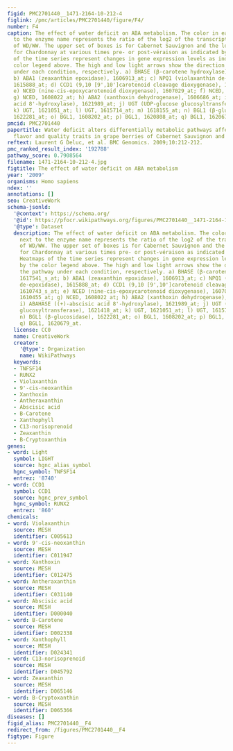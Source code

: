 ```yaml
---
figid: PMC2701440__1471-2164-10-212-4
figlink: /pmc/articles/PMC2701440/figure/F4/
number: F4
caption: The effect of water deficit on ABA metabolism. The color in each box next
  to the enzyme name represents the ratio of the log2 of the transcript abundance
  of WD/WW. The upper set of boxes is for Cabernet Sauvignon and the lower set is
  for Chardonnay at various times pre- or post-véraison as indicated by the key. Heatmaps
  of the time series represent changes in gene expression levels as indicated by the
  color legend above. The high and low light arrows show the direction of the pathway
  under each condition, respectively. a) BHASE (β-carotene hydroxylase), 1617541_s_at;
  b) ABA1 (zeaxanthin epoxidase), 1606913_at; c) NPQ1 (violaxanthin de-epoxidase),
  1615888_at; d) CCD1 (9,10 [9',10']carotenoid cleavage dioxygenase), 1610743_s_at;
  e) NCED (nine-cis-epoxycarotenoid dioxygenase), 1607029_at; f) NCED, 1610455_at;
  g) NCED, 1608022_at; h) ABA2 (xanthoxin dehydrogenase), 1606686_at; i) ABAHASE ((+)-abscisic
  acid 8'-hydroxylase), 1621989_at; j) UGT (UDP-glucose glucosyltransferase), 1621418_at;
  k) UGT, 1621051_at; l) UGT, 1615714_at; m) 1618155_at; n) BGL1 (β-glucosidase),
  1622281_at; o) BGL1, 1608202_at; p) BGL1, 1620808_at; q) BGL1, 1620679_at.
pmcid: PMC2701440
papertitle: Water deficit alters differentially metabolic pathways affecting important
  flavor and quality traits in grape berries of Cabernet Sauvignon and Chardonnay.
reftext: Laurent G Deluc, et al. BMC Genomics. 2009;10:212-212.
pmc_ranked_result_index: '192788'
pathway_score: 0.7908564
filename: 1471-2164-10-212-4.jpg
figtitle: The effect of water deficit on ABA metabolism
year: '2009'
organisms: Homo sapiens
ndex: ''
annotations: []
seo: CreativeWork
schema-jsonld:
  '@context': https://schema.org/
  '@id': https://pfocr.wikipathways.org/figures/PMC2701440__1471-2164-10-212-4.html
  '@type': Dataset
  description: The effect of water deficit on ABA metabolism. The color in each box
    next to the enzyme name represents the ratio of the log2 of the transcript abundance
    of WD/WW. The upper set of boxes is for Cabernet Sauvignon and the lower set is
    for Chardonnay at various times pre- or post-véraison as indicated by the key.
    Heatmaps of the time series represent changes in gene expression levels as indicated
    by the color legend above. The high and low light arrows show the direction of
    the pathway under each condition, respectively. a) BHASE (β-carotene hydroxylase),
    1617541_s_at; b) ABA1 (zeaxanthin epoxidase), 1606913_at; c) NPQ1 (violaxanthin
    de-epoxidase), 1615888_at; d) CCD1 (9,10 [9',10']carotenoid cleavage dioxygenase),
    1610743_s_at; e) NCED (nine-cis-epoxycarotenoid dioxygenase), 1607029_at; f) NCED,
    1610455_at; g) NCED, 1608022_at; h) ABA2 (xanthoxin dehydrogenase), 1606686_at;
    i) ABAHASE ((+)-abscisic acid 8'-hydroxylase), 1621989_at; j) UGT (UDP-glucose
    glucosyltransferase), 1621418_at; k) UGT, 1621051_at; l) UGT, 1615714_at; m) 1618155_at;
    n) BGL1 (β-glucosidase), 1622281_at; o) BGL1, 1608202_at; p) BGL1, 1620808_at;
    q) BGL1, 1620679_at.
  license: CC0
  name: CreativeWork
  creator:
    '@type': Organization
    name: WikiPathways
  keywords:
  - TNFSF14
  - RUNX2
  - Violaxanthin
  - 9'-cis-neoxanthin
  - Xanthoxin
  - Antheraxanthin
  - Abscisic acid
  - B-Carotene
  - Xanthophyll
  - C13-norisoprenoid
  - Zeaxanthin
  - B-Cryptoxanthin
genes:
- word: Light
  symbol: LIGHT
  source: hgnc_alias_symbol
  hgnc_symbol: TNFSF14
  entrez: '8740'
- word: CCD1
  symbol: CCD1
  source: hgnc_prev_symbol
  hgnc_symbol: RUNX2
  entrez: '860'
chemicals:
- word: Violaxanthin
  source: MESH
  identifier: C005613
- word: 9'-cis-neoxanthin
  source: MESH
  identifier: C011947
- word: Xanthoxin
  source: MESH
  identifier: C012475
- word: Antheraxanthin
  source: MESH
  identifier: C031140
- word: Abscisic acid
  source: MESH
  identifier: D000040
- word: B-Carotene
  source: MESH
  identifier: D002338
- word: Xanthophyll
  source: MESH
  identifier: D024341
- word: C13-norisoprenoid
  source: MESH
  identifier: D045792
- word: Zeaxanthin
  source: MESH
  identifier: D065146
- word: B-Cryptoxanthin
  source: MESH
  identifier: D065366
diseases: []
figid_alias: PMC2701440__F4
redirect_from: /figures/PMC2701440__F4
figtype: Figure
---
```


